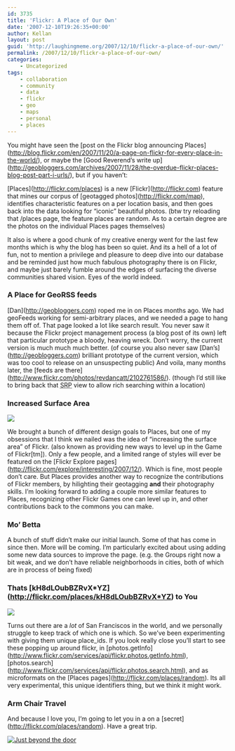 ```yaml
---
id: 3735
title: 'Flickr: A Place of Our Own'
date: '2007-12-10T19:26:35+00:00'
author: Kellan
layout: post
guid: 'http://laughingmeme.org/2007/12/10/flickr-a-place-of-our-own/'
permalink: /2007/12/10/flickr-a-place-of-our-own/
categories:
    - Uncategorized
tags:
    - collaboration
    - community
    - data
    - flickr
    - geo
    - maps
    - personal
    - places
---
```


You might have seen the \[post on the Flickr blog announcing Places\](http://blog.flickr.com/en/2007/11/20/a-page-on-flickr-for-every-place-in-the-world/), or maybe the \[Good Reverend’s write up\](http://geobloggers.com/archives/2007/11/28/the-overdue-flickr-places-blog-post-part-i-urls/), but if you haven’t:

\[Places\](http://flickr.com/places) is a new \[Flickr\](http://flickr.com) feature that mines our corpus of \[geotagged photos\](http://flickr.com/map), identifies characteristic features on a per location basis, and then goes back into the data looking for “iconic” beautiful photos. (btw try reloading that /places page, the feature places are random. As to a certain degree are the photos on the individual Places pages themselves)

It also is where a good chunk of my creative energy went for the last few months which is why the blog has been so quiet. And its a hell of a lot of fun, not to mention a privilege and pleasure to deep dive into our database and be reminded just how much fabulous photography there is on Flickr, and maybe just barely fumble around the edges of surfacing the diverse communities shared vision. Eyes of the world indeed.

### A Place for GeoRSS feeds

\[Dan\](http://geobloggers.com) roped me in on Places months ago. We had geoFeeds working for semi-arbitrary places, and we needed a page to hang them off of. That page looked a lot like search result. You never saw it because the Flickr project management process (a blog post of its own) left that particular prototype a bloody, heaving wreck. Don’t worry, the current version is much much much better. (of course you also never saw \[Dan’s\](http://geobloggers.com) brilliant prototype of the current version, which was too cool to release on an unsuspecting public) And voila, many months later, the \[feeds are there\](http://www.flickr.com/photos/revdancatt/2102761586/). (though I’d still like to bring back that <acronym title="search results page">SRP</acronym> view to allow rich searching within a location)

### Increased Surface Area

[![](http://laughingmeme.org/img/places_carefree.png)](http://flickr.com/photos/viewmaker/178849901)

We brought a bunch of different design goals to Places, but one of my obsessions that I think we nailed was the idea of “increasing the surface area” of Flickr. (also known as providing new ways to level up in the Game of Flickr\[tm\]). Only a few people, and a limited range of styles will ever be featured on the \[Flickr Explore pages\](http://flickr.com/explore/interesting/2007/12/). Which is fine, most people don’t care. But Places provides another way to recognize the contributions of Flickr members, by hilighting their geotagging **and** their photography skills. I’m looking forward to adding a couple more similar features to Places, recognizing other Flickr Games one can level up in, and other contributions back to the commons you can make.

### Mo’ Betta

A bunch of stuff didn’t make our initial launch. Some of that has come in since then. More will be coming. I’m particularly excited about using adding some new data sources to improve the page. (e.g. the Groups right now a bit weak, and we don’t have reliable neighborhoods in cities, both of which are in process of being fixed)

### Thats \[kH8dLOubBZRvX*YZ\](http://flickr.com/places/kH8dLOubBZRvX*YZ) to You

[![](http://laughingmeme.org/img/places_palace.png)](http://flickr.com/map?place_id=kH8dLOubBZRvX_YZ)

Turns out there are a *lot* of San Franciscos in the world, and we personally struggle to keep track of which one is which. So we’ve been experimenting with giving them unique place\_ids. If you look really close you’ll start to see these popping up around flickr, in \[photos.getInfo\](http://www.flickr.com/services/api/flickr.photos.getInfo.html), \[photos.search\](http://www.flickr.com/services/api/flickr.photos.search.html), and as microformats on the \[Places pages\](http://flickr.com/places/random). Its all very experimental, this unique identifiers thing, but we think it might work.

### Arm Chair Travel

And because I love you, I’m going to let you in a on a \[secret\](http://flickr.com/places/random). Have a great trip.

[![Just beyond the door](http://farm1.static.flickr.com/58/152861599_ba1c2a85ac.jpg)](http://flickr.com/places/United+States/Hawaii/Kapalua?q=napili "Just beyond the door by kellan, on Flickr")